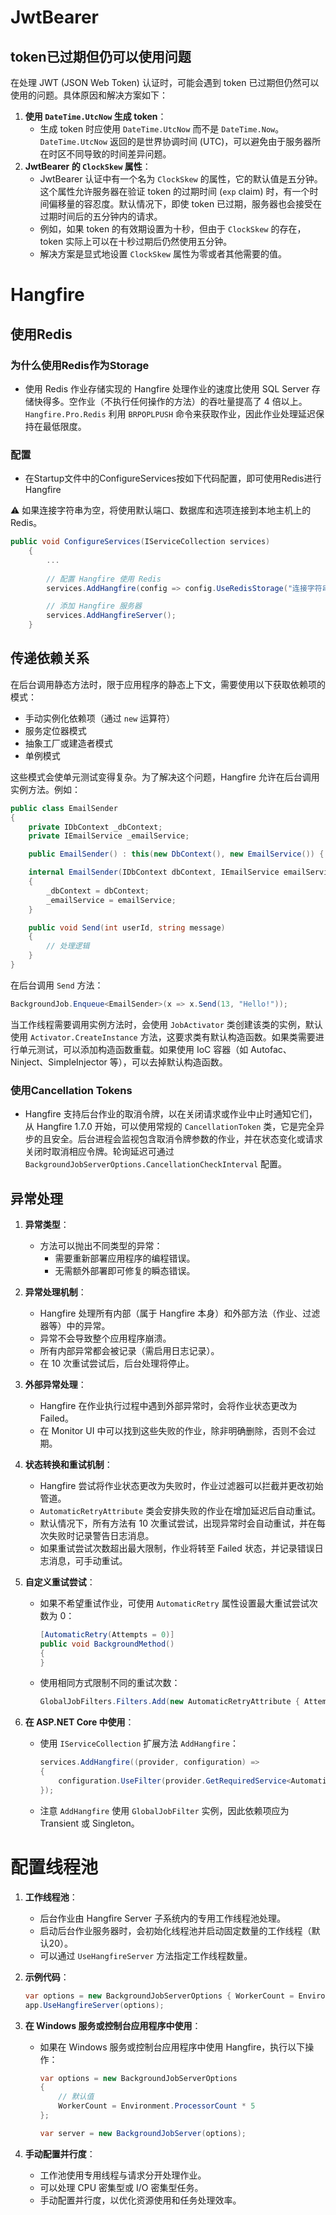 # JwtBearer

## token已过期但仍可以使用问题

在处理 JWT (JSON Web Token) 认证时，可能会遇到 token 已过期但仍然可以使用的问题。具体原因和解决方案如下：

1. **使用 `DateTime.UtcNow` 生成 token**：
   - 生成 token 时应使用 `DateTime.UtcNow` 而不是 `DateTime.Now`。`DateTime.UtcNow` 返回的是世界协调时间 (UTC)，可以避免由于服务器所在时区不同导致的时间差异问题。
2. **JwtBearer 的 `ClockSkew` 属性**：
   - JwtBearer 认证中有一个名为 `ClockSkew` 的属性，它的默认值是五分钟。这个属性允许服务器在验证 token 的过期时间 (`exp` claim) 时，有一个时间偏移量的容忍度。默认情况下，即使 token 已过期，服务器也会接受在过期时间后的五分钟内的请求。
   - 例如，如果 token 的有效期设置为十秒，但由于 `ClockSkew` 的存在，token 实际上可以在十秒过期后仍然使用五分钟。
   - 解决方案是显式地设置 `ClockSkew` 属性为零或者其他需要的值。



# Hangfire

## 使用Redis

### 为什么使用Redis作为Storage

- 使用 Redis 作业存储实现的 Hangfire 处理作业的速度比使用 SQL Server 存储快得多。空作业（不执行任何操作的方法）的吞吐量提高了 4 倍以上。 `Hangfire.Pro.Redis` 利用 `BRPOPLPUSH` 命令来获取作业，因此作业处理延迟保持在最低限度。

### 配置

- 在Startup文件中的ConfigureServices按如下代码配置，即可使用Redis进行Hangfire

⚠️ 如果连接字符串为空，将使用默认端口、数据库和选项连接到本地主机上的 Redis。

```c#
public void ConfigureServices(IServiceCollection services)
    {
        ...
          
        // 配置 Hangfire 使用 Redis
        services.AddHangfire(config => config.UseRedisStorage("连接字符串"));

        // 添加 Hangfire 服务器
        services.AddHangfireServer();
    }
```



## 传递依赖关系

在后台调用静态方法时，限于应用程序的静态上下文，需要使用以下获取依赖项的模式：

- 手动实例化依赖项（通过 `new` 运算符）
- 服务定位器模式
- 抽象工厂或建造者模式
- 单例模式

这些模式会使单元测试变得复杂。为了解决这个问题，Hangfire 允许在后台调用实例方法。例如：

```c#
public class EmailSender
{
    private IDbContext _dbContext;
    private IEmailService _emailService;

    public EmailSender() : this(new DbContext(), new EmailService()) { }

    internal EmailSender(IDbContext dbContext, IEmailService emailService)
    {
        _dbContext = dbContext;
        _emailService = emailService;
    }

    public void Send(int userId, string message)
    {
        // 处理逻辑
    }
}
```

在后台调用 `Send` 方法：

```c#
BackgroundJob.Enqueue<EmailSender>(x => x.Send(13, "Hello!"));
```

当工作线程需要调用实例方法时，会使用 `JobActivator` 类创建该类的实例，默认使用 `Activator.CreateInstance` 方法，这要求类有默认构造函数。如果类需要进行单元测试，可以添加构造函数重载。如果使用 IoC 容器（如 Autofac、Ninject、SimpleInjector 等），可以去掉默认构造函数。



### 使用Cancellation Tokens

- Hangfire 支持后台作业的取消令牌，以在关闭请求或作业中止时通知它们，从 Hangfire 1.7.0 开始，可以使用常规的 `CancellationToken` 类，它是完全异步的且安全。后台进程会监视包含取消令牌参数的作业，并在状态变化或请求关闭时取消相应令牌。轮询延迟可通过`BackgroundJobServerOptions.CancellationCheckInterval` 配置。



## 异常处理

1. **异常类型**：
   
   - 方法可以抛出不同类型的异常：
     - 需要重新部署应用程序的编程错误。
     - 无需额外部署即可修复的瞬态错误。
   
2. **异常处理机制**：
   - Hangfire 处理所有内部（属于 Hangfire 本身）和外部方法（作业、过滤器等）中的异常。
   - 异常不会导致整个应用程序崩溃。
   - 所有内部异常都会被记录（需启用日志记录）。
   - 在 10 次重试尝试后，后台处理将停止。

3. **外部异常处理**：
   - Hangfire 在作业执行过程中遇到外部异常时，会将作业状态更改为 Failed。
   - 在 Monitor UI 中可以找到这些失败的作业，除非明确删除，否则不会过期。

4. **状态转换和重试机制**：
   - Hangfire 尝试将作业状态更改为失败时，作业过滤器可以拦截并更改初始管道。
   - `AutomaticRetryAttribute` 类会安排失败的作业在增加延迟后自动重试。
   - 默认情况下，所有方法有 10 次重试尝试，出现异常时会自动重试，并在每次失败时记录警告日志消息。
   - 如果重试尝试次数超出最大限制，作业将转至 Failed 状态，并记录错误日志消息，可手动重试。

5. **自定义重试尝试**：
   - 如果不希望重试作业，可使用 `AutomaticRetry` 属性设置最大重试尝试次数为 0：
     ```csharp
     [AutomaticRetry(Attempts = 0)]
     public void BackgroundMethod()
     {
     }
     ```
   - 使用相同方式限制不同的重试次数：
     ```csharp
     GlobalJobFilters.Filters.Add(new AutomaticRetryAttribute { Attempts = 5 });
     ```

6. **在 ASP.NET Core 中使用**：
   - 使用 `IServiceCollection` 扩展方法 `AddHangfire`：
     ```csharp
     services.AddHangfire((provider, configuration) =>
     {
         configuration.UseFilter(provider.GetRequiredService<AutomaticRetryAttribute>());
     });
     ```
   - 注意 `AddHangfire` 使用 `GlobalJobFilter` 实例，因此依赖项应为 Transient 或 Singleton。



# 配置线程池

1. **工作线程池**：
   - 后台作业由 Hangfire Server 子系统内的专用工作线程池处理。
   - 启动后台作业服务器时，会初始化线程池并启动固定数量的工作线程（默认20）。
   - 可以通过 `UseHangfireServer` 方法指定工作线程数量。

2. **示例代码**：
   
   ```csharp
   var options = new BackgroundJobServerOptions { WorkerCount = Environment.ProcessorCount * 5 };
   app.UseHangfireServer(options);
   ```
   
3. **在 Windows 服务或控制台应用程序中使用**：
   
   - 如果在 Windows 服务或控制台应用程序中使用 Hangfire，执行以下操作：
     ```csharp
     var options = new BackgroundJobServerOptions
     {
         // 默认值
         WorkerCount = Environment.ProcessorCount * 5
     };
     
     var server = new BackgroundJobServer(options);
     ```
   
4. **手动配置并行度**：
   - 工作池使用专用线程与请求分开处理作业。
   - 可以处理 CPU 密集型或 I/O 密集型任务。
   - 手动配置并行度，以优化资源使用和任务处理效率。
